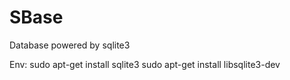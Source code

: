 # SBase

Database powered by sqlite3

Env:
sudo apt-get install sqlite3
sudo apt-get install libsqlite3-dev
